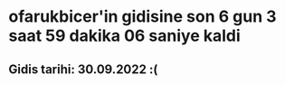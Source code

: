 # ofarukbicer'in gidisine son 6 gun 3 saat 59 dakika 06 saniye kaldi

## Gidis tarihi: 30.09.2022 :(